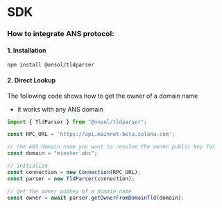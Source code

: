 # SDK

### How to integrate ANS protocol:

#### 1. Installation

```
npm install @onsol/tldparser
```

#### 2. Direct Lookup

The following code shows how to get the owner of a domain name

* it works with any ANS domain

```typescript
import { TldParser } from "@onsol/tldparser";

const RPC_URL = 'https://api.mainnet-beta.solana.com';

// the ANS domain name you want to resolve the owner public key for
const domain = "miester.abc";

// initialize
const connection = new Connection(RPC_URL);
const parser = new TldParser(connection);

// get the owner pubkey of a domain name
const owner = await parser.getOwnerFromDomainTld(domain);

```





